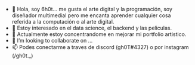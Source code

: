- 👋 Hola, soy 6h0t... me gusta el arte digital y la programación, soy diseñador multimedial pero me encanta aprender cualquier cosa referida a la computación o al arte digital.
- 👀 Estoy interesado en el data science, el backend y las peliculas.
- 🌱 Actualmente estoy concentrandome en mejorar mi portfolio artistico.
- 💞️ I’m looking to collaborate on ...
- 📫 Podes conectarme a traves de discord (gh0T#4327) o por instagram (/gh0t._)

<!---
6h0T/6h0T is a ✨ special ✨ repository because its `README.md` (this file) appears on your GitHub profile.
You can click the Preview link to take a look at your changes.
--->
